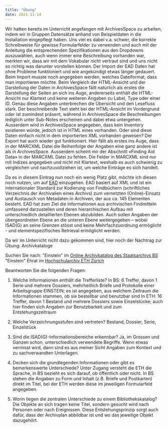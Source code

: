 ```yaml
---
title: "Übung"
date: 2021-11-14
---
```


Wir hatten bereits im Unterricht angefangen mit ArchivesSpace zu arbeiten, indem wir in Gruppen Datensätze anhand von Beispieldaten in die Installation eingepflegt haben. Uns viel es dabei v.a. schwer, die korrekte Schreibweise für gewisse Formularfelder zu verwenden und auch mit der Anleitung die entsprechenden Spezifikationen aus den Dropdowns auszuwählen, auch wenn immer eine Beschreibung vorhanden war, merkten wir, dass wir mit dem Vokabular nicht vertraut sind und uns nicht so richtig was darunter vorstellen können.
Der Import der EAD Daten hat ohne Probleme funktioniert und wie angekündigt etwas länger gedauert. Beim Import musste noch angegeben werden, welches Dateiformat, dass man importieren möchte. Beim Vergleich der HTML-Ansicht und der Darstellung der Daten in ArchivesSpace fällt natürlich als erstes die Darstellung der Seiten an sich ins Auge, andererseits enthält die HTML-Ansicht nur Klartext und keine weiteren Angaben zu Label, Type oder einer ID. Genau diese Angaben unterbrechen die Übersicht und den Lesefluss stark. Der beschreibende Text steht bei der HTML-Ansicht im Vordergrund oder ist zumindest präsent, während in ArchivesSpace die Beschreibungen lediglich unter Sub-Notes erscheinen und dabei etwa untergehen. Ausserdem wird in ArchivesSpace angegeben, dass kein Inventory existieren würde, jedoch ist in HTML eines vorhanden. Oder sind diese Daten einfach nicht in dem importierten XML vorhanden gewesen?
Der Export hat auch wieder gut funktioniert. Hier fällt als erstes ins Auge, dass in der MARCXML Datei die Reihenfolge der Angaben eine ganz andere ist als in ArchivesSpace. Ausserdem scheint mir der Abschnitt «Finding Aid Data» in der MARCXML Datei zu fehlen. Die Felder in MARCXML sind nur mit Indizes angegeben und nicht mit Klartext, weshalb es auch schwierig zu vergleichen und nachzuvollziehen ist, um welche Einträge es sich handelt.

Da es in diesem Eintrag nun noch ein wenig Platz gibt, möchte ich diesen noch nutzen, um auf [EAD](https://wiki.dnb.de/display/DINIAGKIM/KIM+WS+2014?preview=/90410326/92570339/20140414_KIMWS_EAD.pdf) einzugehen. EAD basiert auf XML und ist ein internationaler Standard zur Kodierung von Findbüchern (schriftliches Verzeichnis der Archivalien eines Archivs) zum vernetzten (Online)-Einsatz und Austausch von Metadaten in Archiven, der aus ca. 145 Elementen besteht. EAD hat zum Ziel die Informationen aus archivischen Findmitteln umfassend darzustellen und deren hierarchischen Aufbau mit unterschiedlich detaillierten Ebenen abzubilden. Auch sollen Angaben der übergeordneten Ebene an die unteren Ebene weitergegeben – wobei ISAD(G) an seine Grenzen stösst und keine Mehrfachzuordnung ermöglicht - und elementspezifisches Retrieval ermöglicht werden.

Da wir im Unterricht nicht dazu gekommen sind, hier noch der Nachtrag zur Übung: Archivkataloge

Suchen Sie nach:
        "Einstein" im [Online Archivkatalog des Staatsarchivs BS](https://query.staatsarchiv.bs.ch/query/suchinfo.aspx)
        "Einstein" Ehrat im [Hochschularchiv ETH Zürich](http://archivdatenbank-online.ethz.ch/)

Beantworten Sie die folgenden Fragen:

1. Welche Informationen enthält die Trefferliste? 
In BS: 6 Treffer, davon 1 Serie und mehrere Dossiers, mehrheitlich Briefe und Protokolle einer Arbeitsgruppe EINSTEIN; es ist angegeben, aus welchem Zeitraum die Informationen stammen, ob sie bestellbar und benutzbar sind
In ETH: 16 Treffer, davon 1 Bestand und mehrere Dossiers sowie Einzelstücke; auch hier finden sich Angaben zur Benutzbarkeit und zum Entstehungszeitraum
        
2. Welche Verzeichnungsstufen sind vertreten? 
Bestand, Dossier, Serie, Einzelstück

3. Sind die ISAD(G)-Informationsbereiche erkennbar? 
Ja, im Grossen und Ganzen schon, unterschiedlich verwendete Begriffe. Wenn etwas vermisst wird, dann sind es aus meiner Sicht Angaben zum Kontext und zu sachverwandten Unterlagen.

4. Decken sich die grundlegenden Informationen oder gibt es bemerkenswerte Unterschiede? Unter Zugang versteht die ETH die Sprache, in BS bezieht es sich darauf, ob öffentlich oder nicht. In BS stehen die Angaben zu Form und Inhalt (z.B. Briefe und Postkarten) direkt im Titel, bei der ETH werden diese im jeweiligen Formularfeld angegeben.

5. Worin liegen die zentralen Unterschiede zu einem Bibliothekskatalog? 
Die Objekte an sich tragen keine Titel, sondern gesucht wird nach Personen oder nach Ereignissen. Diese Entstehungsprinzip sorgt auch dafür, dass der Archivplan abbildbar ist und wo das jeweilige Objekt dazugehört.

